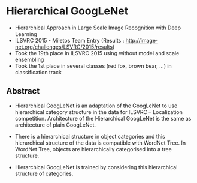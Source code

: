 # Hierarchical GoogLeNet

* Hierarchical Approach in Large Scale Image Recognition with Deep Learning
* ILSVRC 2015 - Miletos Team Entry (Results : http://image-net.org/challenges/LSVRC/2015/results)
* Took the 19th place in ILSVRC 2015 using without model and scale ensembling
* Took the 1st place in several classes (red fox, brown bear, ...) in classification track

## Abstract

* Hierarchical GoogLeNet is an adaptation of the GoogLeNet to use hierarchical category structure in the data for ILSVRC – Localization competition. Architecture of the Hierarchical GoogLeNet is the same as architecture of plain GoogLeNet.

* There is a hierarchical structure in object categories and this hierarchical structure of the data is compatible with WordNet Tree. In WordNet Tree, objects are hierarchically categorised into a tree structure.

* Hierarchical GoogLeNet is trained by considering this hierarchical structure of categories.
